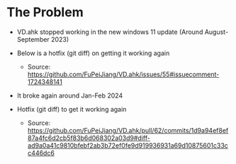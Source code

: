 # The Problem

- VD.ahk stopped working in the new windows 11 update (Around August-September 2023)
- Below is a hotfix (git diff) on getting it working again
  - Source: <https://github.com/FuPeiJiang/VD.ahk/issues/55#issuecomment-1724348141>

- It broke again around Jan-Feb 2024
- Hotfix (git diff) to get it working again
  - Source: <https://github.com/FuPeiJiang/VD.ahk/pull/62/commits/1d9a94ef8ef87a4fc6d2cb5f83b6d068302a03d9#diff-ad9a0a41c9810bfebf2ab3b72ef0fe9d919936931a69d10875601c33cc446dc6>
